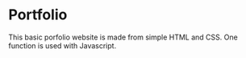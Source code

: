# Portfolio
This basic porfolio website is made from simple HTML and CSS. One function is used with Javascript.
